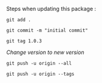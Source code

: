 Steps when updating this package  :

`git add .`

`git commit -m "initial commit"`

`git tag 1.0.3`

_Change version to new version_

`git push -u origin --all`

`git push -u origin --tags`
